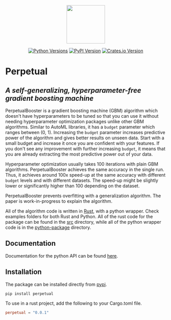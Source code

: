 <p align="center">
  <img  height="120" src="https://github.com/perpetual-ml/perpetual/raw/main/resources/perp_logo.png">
</p>

<div align="center">

[![Python Versions](https://img.shields.io/pypi/pyversions/perpetual.svg?logo=python&logoColor=white)](https://pypi.org/project/perpetual)
[![PyPI Version](https://img.shields.io/pypi/v/perpetual.svg?logo=pypi&logoColor=white)](https://pypi.org/project/perpetual)
[![Crates.io Version](https://img.shields.io/crates/v/:perpetual?logo=rust&logoColor=white)](https://crates.io/crates/perpetual)

</div>

# Perpetual

## _A self-generalizing, hyperparameter-free gradient boosting machine_

PerpetualBooster is a gradient boosting machine (GBM) algorithm which doesn't have hyperparameters to be tuned so that you can use it without needing hyperparameter optimization packages unlike other GBM algorithms. Similar to AutoML libraries, it has a `budget` parameter which ranges between (0, 1). Increasing the `budget` parameter increases predictive power of the algorithm and gives better results on unseen data. Start with a small budget and increase it once you are confident with your features. If you don't see any improvement with further increasing `budget`, it means that you are already extracting the most predictive power out of your data.

Hyperparameter optimization usually takes 100 iterations with plain GBM algorithms. PerpetualBooster achieves the same accuracy in the single run. Thus, it achieves around 100x speed-up at the same accuracy with different `budget` levels and with different datasets. The speed-up might be slightly lower or significantly higher than 100 depending on the dataset.

PerpetualBooster prevents overfitting with a generalization algorithm. The paper is work-in-progress to explain the algorithm.

All of the algorithm code is written in [Rust](https://www.rust-lang.org/), with a python wrapper. Check examples folders for both Rust and Python. All of the rust code for the package can be found in the [src](src/) directory, while all of the python wrapper code is in the [python-package](python-package/) directory.

## Documentation

Documentation for the python API can be found [here](https://perpetual-ml.com/docs/).

## Installation

The package can be installed directly from [pypi](https://pypi.org/project/perpetual/).

```shell
pip install perpetual
```

To use in a rust project, add the following to your Cargo.toml file.

```toml
perpetual = "0.0.1"
```
